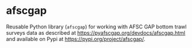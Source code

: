 # afscgap
Reusable Python library (`afscgap`) for working with AFSC GAP bottom trawl surveys data as described at https://pyafscgap.org/devdocs/afscgap.html and available on Pypi at https://pypi.org/project/afscgap/.

